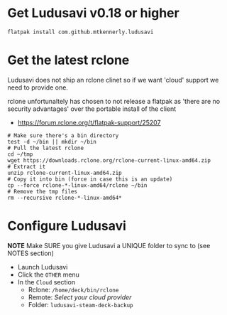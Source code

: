 # Get Ludusavi v0.18 or higher
```
flatpak install com.github.mtkennerly.ludusavi
```

# Get the latest rclone
Ludusavi does not ship an rclone clinet so if we want 'cloud' support we need to provide one.

rclone unfortunaltely has chosen to not release a flatpak as 'there are no security advantages' over the portable install of the client  
* https://forum.rclone.org/t/flatpak-support/25207  

```
# Make sure there's a bin directory
test -d ~/bin || mkdir ~/bin
# Pull the latest rclone
cd ~/tmp
wget https://downloads.rclone.org/rclone-current-linux-amd64.zip
# Extract it
unzip rclone-current-linux-amd64.zip
# Copy it into bin (force in case this is an update)
cp --force rclone-*-linux-amd64/rclone ~/bin
# Remove the tmp files
rm --recursive rclone-*-linux-amd64*
```

# Configure Ludusavi
**NOTE** Make SURE you give Ludusavi a UNIQUE folder to sync to (see NOTES section)
* Launch Ludusavi
* Click the `OTHER` menu
* In the `Cloud` section 
  * Rclone: `/home/deck/bin/rclone`
  * Remote: *Select your cloud provider*
  * Folder: `ludusavi-steam-deck-backup`